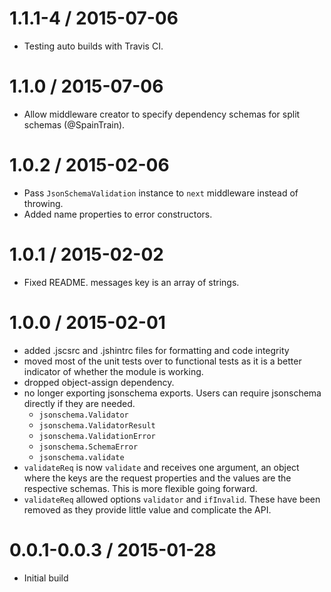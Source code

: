 1.1.1-4  / 2015-07-06
==========================================
  - Testing auto builds with Travis CI.

1.1.0  / 2015-07-06
==========================================
  - Allow middleware creator to specify dependency schemas for split schemas (@SpainTrain).

1.0.2 / 2015-02-06
==================
  - Pass `JsonSchemaValidation` instance to `next` middleware instead of throwing.
  - Added name properties to error constructors.

1.0.1 / 2015-02-02
==================
  - Fixed README. messages key is an array of strings.

1.0.0 / 2015-02-01
==================

  - added .jscsrc and .jshintrc files for formatting and code integrity
  - moved most of the unit tests over to functional tests as it is a better
    indicator of whether the module is working.
  - dropped object-assign dependency.
  - no longer exporting jsonschema exports.  Users can require jsonschema directly if they are needed.
    - `jsonschema.Validator`
    - `jsonschema.ValidatorResult`
    - `jsonschema.ValidationError`
    - `jsonschema.SchemaError`
    - `jsonschema.validate`
  - `validateReq` is now `validate` and receives one argument, an object where the keys are the request
    properties and the values are the respective schemas.  This is more flexible going forward.
  - `validateReq` allowed options `validator` and `ifInvalid`.  These have been removed as they provide
  little value and complicate the API.


0.0.1-0.0.3 / 2015-01-28
==================

  * Initial build
